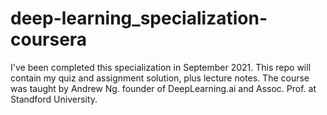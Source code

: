 # deep-learning_specialization-coursera
I've been completed this specialization in September 2021. This repo will contain my quiz and assignment solution, plus lecture notes. The course was taught by Andrew Ng. founder of DeepLearning.ai and Assoc. Prof. at Standford University.
